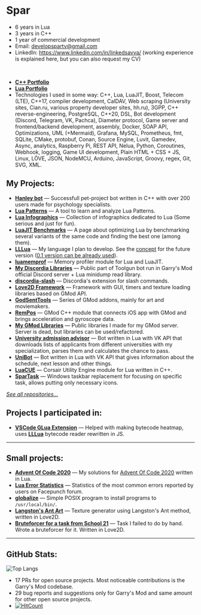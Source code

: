 # Spar

* 6 years in Lua
* 3 years in C++
* 1 year of commercial development
* Email: [developspartv@gmail.com](mailto:developspartv@gmail.com)
* LinkedIn: https://www.linkedin.com/in/linkedsavva/ (working experience is explained here, but you can also request my CV)

</br>

* **[С++ Portfolio](cpp-portfolio.md)**
* **[Lua Portfolio](lua-portfolio.md)**
* Technologies I used in some way: C++, Lua, LuaJIT, Boost, Telecom (LTE), C++17, compiler development, CalDAV, Web scraping (University sites, Cian.ru, various property developer sites, hh.ru), 3GPP, C++ reverse-engineering, PostgreSQL, C++20, DSL, Bot development (Discord, Telegram, VK, Pachca), Diameter protocol, Game server and frontend/backend development, assembly, Docker, SOAP API, Optimizations, UML (+Mermaid), Grafana, MySQL, Prometheus, fmt, SQLite, CMake, protobuf, Conan, Source Engine, Luvit, Gamedev, Async, analytics, Raspberry Pi, REST API, Nelua, Python, Coroutines, Webhook, logging, Game UI development, Plain HTML + CSS + JS, Linux, LÖVE, JSON, NodeMCU, Arduino, JavaScript, Groovy, regex, Git, SVG, XML.

My Projects:
-
- **[Hanley bot](https://github.com/GitSparTV/hanley_bot)** — Successfull pet-project bot written in C++ with over 200 users made for psychology specialists.
- **[Lua Patterns](https://gitspartv.github.io/lua-patterns)** — A tool to learn and analyze Lua Patterns.
- **[Lua Infographics](https://github.com/GitSparTV/lua-infographics)** — Collection of infographics dedicated to Lua (Some serious and just for fun).
- **[LuaJIT Benchmarks](https://gitspartv.github.io/LuaJIT-Benchmarks)** — A page about optimizing Lua by benchmarking several variants of the same code and finding the best one (among them).
- **[LLLua](https://github.com/GitSparTV/LLLua/)** — My language I plan to develop. See the [concept](https://github.com/GitSparTV/LLLua/blob/master/CONCEPT.md) for the future version ([0.1 version can be already used](https://github.com/GitSparTV/LLLua/tree/v0.1/0.1)).
- **[luamemprof](https://github.com/GitSparTV/lmemprof)** — Memory profiler module for Lua and LuaJIT.
- **[My Discordia Libraries](https://github.com/GitSparTV/gg.gmod-bot-public)** — Public part of Toolgun bot run in Garry's Mod official Discord server + Lua minidump read library.
- **[discordia-slash](https://github.com/GitSparTV/discordia-slash)** — Discordia's extension for slash commands.
- **[Love2D Framework](https://github.com/GitSparTV/Files/tree/master/Love2D/Framework)** — Framework with GUI, timers and texture loading libraries based on GMod API.
- **[GodSentTools](https://github.com/GitSparTV/GodSentTools)** — Series of GMod addons, mainly for art and moviemakers.
- **[RemPos](https://github.com/GitSparTV/gmsv_rempos)** — GMod C++ module that connects iOS app with GMod and brings acceleration and gyroscope data.
- **[My GMod Libraries](https://github.com/GitSparTV/GmodLibraries)** — Public libraries I made for my GMod server. Server is dead, but libraries can be used/refactored.
- **[University admission advisor](https://github.com/GitSparTV/GitSparTV/blob/main/lua-portfolio.md#unversity-admission-advisor)** — Bot written in Lua with VK API that downloads lists of applicants from different universities with my specialization, parses them and calculates the chance to pass.
- **[UniBot](https://github.com/GitSparTV/Files/tree/master/UniBot)** — Bot written in Lua with VK API that gives information about the schedule, next lesson and other things.
- **[LuaCUE](https://github.com/GitSparTV/LuaCUE)** — Corsair Utility Engine module for Lua written in C++.
- **[SparTask](https://github.com/GitSparTV/SparTask)** — Windows taskbar replacement for focusing on specific task, allows putting only necessary icons.

*[See all repositories...](https://github.com/GitSparTV?tab=repositories)*

Projects I participated in:
-
- **[VSCode GLua Extension](https://github.com/WilliamVenner/vscode-glua-enhanced)** — Helped with making bytecode heatmap, uses **[LLLua](https://github.com/GitSparTV/LLLua/)** bytecode reader rewritten in JS.

---

Small projects:
-
- **[Advent Of Code 2020](https://github.com/GitSparTV/Files/tree/master/aoc2020)** — My solutions for [Advent Of Code 2020](https://adventofcode.com/2020) written in Lua.
- **[Lua Error Statistics](https://github.com/GitSparTV/Files/tree/master/Facepunch%20Error%20Stats)** — Statistics of the most common errors reported by users on Facepunch forum.
- **[globalize](https://github.com/GitSparTV/globalize)** — Simple POSIX program to install programs to `/usr/local/bin/`.
- **[Langston's Ant Art](https://github.com/GitSparTV/Files/tree/master/Love2D/LangtonsAnt)** — Texture generator using Langston's Ant method, written in Love2D.
- **[Bruteforcer for a task from School 21](https://github.com/GitSparTV/Files/tree/master/Love2D/School21)** — Task I failed to do by hand. Wrote a bruteforcer for it. Written in Love2D.

---

GitHub Stats:
-

![Top Langs](https://github-readme-stats.vercel.app/api/top-langs/?username=GitSparTV&layout=compact)

* 17 PRs for open source projects. Most noticeable contributions is the Garry's Mod codebase.
* 29 bug reports and suggestions only for Garry's Mod and same amount for other open source projects.
* [![HitCount](http://hits.dwyl.com/GitSparTV/GitSparTV.svg?style=flat)](http://hits.dwyl.com/GitSparTV/GitSparTV)
